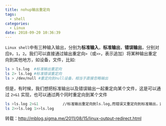 ```yaml
---
title: nohup输出重定向
tags:
  - shell
categories:
  - Linux
date: 2018-09-20 10:36:39
---
```

`Linux shell`中有三种输入输出，分别为**标准输入**，**标准输出**，**错误输出**，分别对应`0`，`1`，`2`。我们可以直接通过输出重定向`>`（或`>>`，表示追加）将某种输出重定向到其他地方，如设备，文件，比如:
<!--more-->
``` bash
ls > ls.log  #标准输出重定向
ls 2> ls.log #标准错误重定向
ls > /dev/null #重定向到null设备，相当于直接忽略输出
```

但是，有时候，我们想把标准输出以及错误输出一起重定向某个文件，这是可以通过 `2>&1` 实现，也可以通过两个同时重定向到某个文件

``` bash
ls >ls.log 2>&1           //标准输出重定向到ls.log,而错误又重定向到标准输出，这两个位置不可换
ls 2>>ls.log 1>>ls.log
```
转载：http://mblog.sigma.me/2011/08/15/linux-output-redirect.html